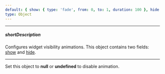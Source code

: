 ```yaml
---
default: { show: { type: 'fade', from: 0, to: 1, duration: 100 }, hide: { type: 'fade', from: 1, to: 0, duration: 100 } }
type: Object
---
```

---
##### shortDescription
Configures widget visibility animations. This object contains two fields: [show](/api-reference/10%20UI%20Widgets/dxMenuBase/1%20Configuration/animation/show.md '{basewidgetpath}/Configuration/animation/#show') and [hide](/api-reference/10%20UI%20Widgets/dxMenuBase/1%20Configuration/animation/hide.md '{basewidgetpath}/Configuration/animation/#hide').

---
Set this object to **null** or **undefined** to disable animation.